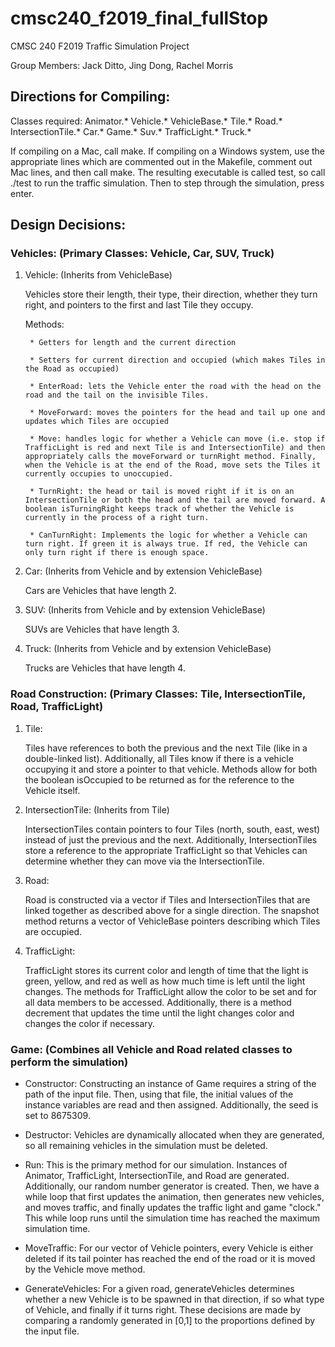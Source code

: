 # cmsc240_f2019_final_fullStop
CMSC 240 F2019 Traffic Simulation Project

Group Members: Jack Ditto, Jing Dong, Rachel Morris

## Directions for Compiling:

Classes required: Animator.* Vehicle.* VehicleBase.* Tile.* Road.* IntersectionTile.* Car.* Game.* Suv.* TrafficLight.* Truck.*

If compiling on a Mac, call make. If compiling on a Windows system, use the appropriate lines which are commented out in the Makefile, comment out Mac lines, and then call make. The resulting executable is called test, so call ./test to run the traffic simulation. Then to step through the simulation, press enter.

## Design Decisions:

### Vehicles: (Primary Classes: Vehicle, Car, SUV, Truck)
  1. Vehicle: (Inherits from VehicleBase)

      Vehicles store their length, their type, their direction, whether they turn right, and pointers to the first and last Tile they occupy.

      Methods:

          * Getters for length and the current direction

          * Setters for current direction and occupied (which makes Tiles in the Road as occupied)

          * EnterRoad: lets the Vehicle enter the road with the head on the road and the tail on the invisible Tiles.

          * MoveForward: moves the pointers for the head and tail up one and updates which Tiles are occupied

          * Move: handles logic for whether a Vehicle can move (i.e. stop if TrafficLight is red and next Tile is and IntersectionTile) and then appropriately calls the moveForward or turnRight method. Finally, when the Vehicle is at the end of the Road, move sets the Tiles it currently occupies to unoccupied.

          * TurnRight: the head or tail is moved right if it is on an IntersectionTile or both the head and the tail are moved forward. A boolean isTurningRight keeps track of whether the Vehicle is currently in the process of a right turn.

          * CanTurnRight: Implements the logic for whether a Vehicle can turn right. If green it is always true. If red, the Vehicle can only turn right if there is enough space.

  2. Car: (Inherits from Vehicle and by extension VehicleBase)

      Cars are Vehicles that have length 2.

  3. SUV: (Inherits from Vehicle and by extension VehicleBase)

      SUVs are Vehicles that have length 3.

  4. Truck: (Inherits from Vehicle and by extension VehicleBase)

      Trucks are Vehicles that have length 4.

### Road Construction: (Primary Classes: Tile, IntersectionTile, Road, TrafficLight)
  1. Tile:

      Tiles have references to both the previous and the next Tile (like in a double-linked list). Additionally, all Tiles know if there is a vehicle occupying it and store a pointer to that vehicle. Methods allow for both the boolean isOccupied to be returned as for the reference to the Vehicle itself.

  2. IntersectionTile: (Inherits from Tile)

      IntersectionTiles contain pointers to four Tiles (north, south, east, west) instead of just the previous and the next. Additionally, IntersectionTiles store a reference to the appropriate TrafficLight so that Vehicles can determine whether they can move via the IntersectionTile.

  3. Road:

      Road is constructed via a vector if Tiles and IntersectionTiles that are linked together as described above for a single direction. The snapshot method returns a vector of VehicleBase pointers describing which Tiles are occupied.

  4. TrafficLight:

      TrafficLight stores its current color and length of time that the light is green, yellow, and red as well as how much time is left until the light changes. The methods for TrafficLight allow the color to be set and for all data members to be accessed. Additionally, there is a method decrement that updates the time until the light changes color and changes the color if necessary.

### Game: (Combines all Vehicle and Road related classes to perform the simulation)

  * Constructor: Constructing an instance of Game requires a string of the path of the input file. Then, using that file, the initial values of the instance variables are read and then assigned. Additionally, the seed is set to 8675309.

  * Destructor: Vehicles are dynamically allocated when they are generated, so all remaining vehicles in the simulation must be deleted.

  * Run: This is the primary method for our simulation. Instances of Animator, TrafficLight, IntersectionTile, and Road are generated. Additionally, our random number generator is created. Then, we have a while loop that first updates the animation, then generates new vehicles, and moves traffic, and finally updates the traffic light and game "clock." This while loop runs until the simulation time has reached the maximum simulation time.

  * MoveTraffic: For our vector of Vehicle pointers, every Vehicle is either deleted if its tail pointer has reached the end of the road or it is moved by the Vehicle move method.

  * GenerateVehicles: For a given road, generateVehicles determines whether a new Vehicle is to be spawned in that direction, if so what type of Vehicle, and finally if it turns right. These decisions are made by comparing a randomly generated in [0,1] to the proportions defined by the input file.
